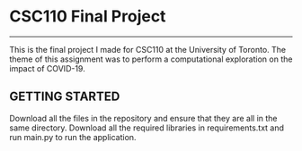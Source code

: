 # CSC110 Final Project
----------------------
This is the final project I made for CSC110 at the University of Toronto. The theme of this assignment was to perform a computational exploration on the impact of COVID-19.

## GETTING STARTED
Download all the files in the repository and ensure that they are all in the same directory. Download all the required libraries in requirements.txt and run main.py to run the application.
